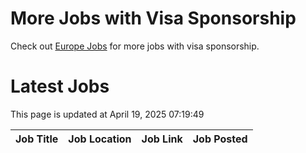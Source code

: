 # More Jobs with Visa Sponsorship

Check out [Europe Jobs](https://github.com/sureshparimi/europejobs#latest-jobs) for more jobs with visa sponsorship.

# Latest Jobs

This page is updated at April 19, 2025 07:19:49

| Job Title | Job Location | Job Link | Job Posted |
| --- | --- | --- | --- |
